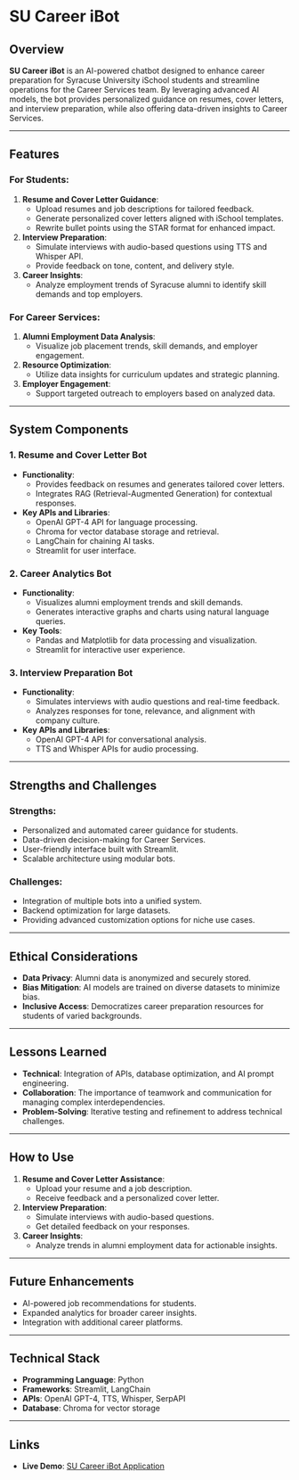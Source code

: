 # SU Career iBot

## Overview

**SU Career iBot** is an AI-powered chatbot designed to enhance career preparation for Syracuse University iSchool students and streamline operations for the Career Services team. By leveraging advanced AI models, the bot provides personalized guidance on resumes, cover letters, and interview preparation, while also offering data-driven insights to Career Services.

---

## Features

### For Students:
1. **Resume and Cover Letter Guidance**:
   - Upload resumes and job descriptions for tailored feedback.
   - Generate personalized cover letters aligned with iSchool templates.
   - Rewrite bullet points using the STAR format for enhanced impact.
2. **Interview Preparation**:
   - Simulate interviews with audio-based questions using TTS and Whisper API.
   - Provide feedback on tone, content, and delivery style.
3. **Career Insights**:
   - Analyze employment trends of Syracuse alumni to identify skill demands and top employers.

### For Career Services:
1. **Alumni Employment Data Analysis**:
   - Visualize job placement trends, skill demands, and employer engagement.
2. **Resource Optimization**:
   - Utilize data insights for curriculum updates and strategic planning.
3. **Employer Engagement**:
   - Support targeted outreach to employers based on analyzed data.

---

## System Components

### 1. Resume and Cover Letter Bot
- **Functionality**:
  - Provides feedback on resumes and generates tailored cover letters.
  - Integrates RAG (Retrieval-Augmented Generation) for contextual responses.
- **Key APIs and Libraries**:
  - OpenAI GPT-4 API for language processing.
  - Chroma for vector database storage and retrieval.
  - LangChain for chaining AI tasks.
  - Streamlit for user interface.

### 2. Career Analytics Bot
- **Functionality**:
  - Visualizes alumni employment trends and skill demands.
  - Generates interactive graphs and charts using natural language queries.
- **Key Tools**:
  - Pandas and Matplotlib for data processing and visualization.
  - Streamlit for interactive user experience.

### 3. Interview Preparation Bot
- **Functionality**:
  - Simulates interviews with audio questions and real-time feedback.
  - Analyzes responses for tone, relevance, and alignment with company culture.
- **Key APIs and Libraries**:
  - OpenAI GPT-4 API for conversational analysis.
  - TTS and Whisper APIs for audio processing.

---

## Strengths and Challenges

### Strengths:
- Personalized and automated career guidance for students.
- Data-driven decision-making for Career Services.
- User-friendly interface built with Streamlit.
- Scalable architecture using modular bots.

### Challenges:
- Integration of multiple bots into a unified system.
- Backend optimization for large datasets.
- Providing advanced customization options for niche use cases.

---

## Ethical Considerations
- **Data Privacy**: Alumni data is anonymized and securely stored.
- **Bias Mitigation**: AI models are trained on diverse datasets to minimize bias.
- **Inclusive Access**: Democratizes career preparation resources for students of varied backgrounds.

---

## Lessons Learned
- **Technical**: Integration of APIs, database optimization, and AI prompt engineering.
- **Collaboration**: The importance of teamwork and communication for managing complex interdependencies.
- **Problem-Solving**: Iterative testing and refinement to address technical challenges.

---

## How to Use

1. **Resume and Cover Letter Assistance**:
   - Upload your resume and a job description.
   - Receive feedback and a personalized cover letter.
2. **Interview Preparation**:
   - Simulate interviews with audio-based questions.
   - Get detailed feedback on your responses.
3. **Career Insights**:
   - Analyze trends in alumni employment data for actionable insights.

---

## Future Enhancements
- AI-powered job recommendations for students.
- Expanded analytics for broader career insights.
- Integration with additional career platforms.

---

## Technical Stack
- **Programming Language**: Python
- **Frameworks**: Streamlit, LangChain
- **APIs**: OpenAI GPT-4, TTS, Whisper, SerpAPI
- **Database**: Chroma for vector storage

---

## Links
- **Live Demo**: [SU Career iBot Application](https://su-career-ibot.streamlit.app/)

